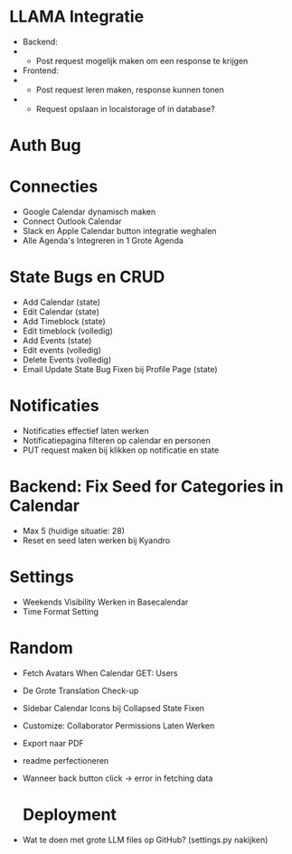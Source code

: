 # LLAMA Integratie

- Backend:
- - Post request mogelijk maken om een response te krijgen
- Frontend:
- - Post request leren maken, response kunnen tonen
- - Request opslaan in localstorage of in database?

# Auth Bug

# Connecties

- Google Calendar dynamisch maken
- Connect Outlook Calendar
- Slack en Apple Calendar button integratie weghalen
- Alle Agenda's Integreren in 1 Grote Agenda

# State Bugs en CRUD

- Add Calendar (state)
- Edit Calendar (state)
- Add Timeblock (state)
- Edit timeblock (volledig)
- Add Events (state)
- Edit events (volledig)
- Delete Events (volledig)
- Email Update State Bug Fixen bij Profile Page (state)

# Notificaties

- Notificaties effectief laten werken
- Notificatiepagina filteren op calendar en personen
- PUT request maken bij klikken op notificatie en state

# Backend: Fix Seed for Categories in Calendar

- Max 5 (huidige situatie: 28)
- Reset en seed laten werken bij Kyandro

# Settings

- Weekends Visibility Werken in Basecalendar
- Time Format Setting

# Random

- Fetch Avatars When Calendar GET: Users
- De Grote Translation Check-up
- Sidebar Calendar Icons bij Collapsed State Fixen
- Customize: Collaborator Permissions Laten Werken
- Export naar PDF
- readme perfectioneren
- Wanneer back button click -> error in fetching data

  # Deployment

- Wat te doen met grote LLM files op GitHub? (settings.py nakijken)
